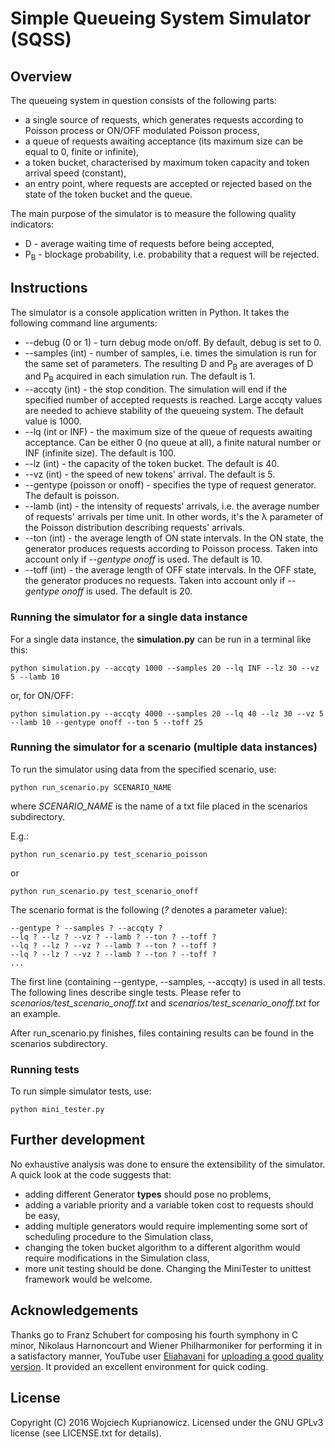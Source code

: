 # Simple Queueing System Simulator (SQSS)

## Overview

The queueing system in question consists of the following parts:
* a single source of requests, which generates requests according to Poisson process or ON/OFF modulated Poisson process,
* a queue of requests awaiting acceptance (its maximum size can be equal to 0, finite or infinite),
* a token bucket, characterised by maximum token capacity and token arrival speed (constant),
* an entry point, where requests are accepted or rejected based on the state of the token bucket and the queue.

The main purpose of the simulator is to measure the following quality indicators:
* D - average waiting time of requests before being accepted,
* P<sub>B</sub> - blockage probability, i.e. probability that a request will be rejected.


## Instructions

The simulator is a console application written in Python. It takes the following command line arguments:

* --debug (0 or 1) - turn debug mode on/off. By default, debug is set to 0.
* --samples (int) - number of samples, i.e. times the simulation is run for the same set of parameters. The resulting D and P<sub>B</sub> are averages of D and P<sub>B</sub> acquired in each simulation run. The default is 1.
* --accqty (int) - the stop condition. The simulation will end if the specified number of accepted requests is reached. Large accqty values are needed to achieve stability of the queueing system. The default value is 1000.
* --lq (int or INF) - the maximum size of the queue of requests awaiting acceptance. Can be either 0 (no queue at all), a finite natural number or INF (infinite size). The default is 100.
* --lz (int) - the capacity of the token bucket. The default is 40.
* --vz (int) - the speed of new tokens' arrival. The default is 5.
* --gentype (poisson or onoff) - specifies the type of request generator. The default is poisson.
* --lamb (int) - the intensity of requests' arrivals, i.e. the average number of requests' arrivals per time unit. In other words, it's the &lambda; parameter of the Poisson distribution describing requests' arrivals.
* --ton (int) - the average length of ON state intervals. In the ON state, the generator produces requests according to Poisson process. Taken into account only if *--gentype onoff* is used. The default is 10.
* --toff (int) - the average length of OFF state intervals. In the OFF state, the generator produces no requests. Taken into account only if *--gentype onoff* is used. The default is 20.


### Running the simulator for a single data instance

For a single data instance, the **simulation.py** can be run in a terminal like this:

`python simulation.py --accqty 1000 --samples 20 --lq INF --lz 30 --vz 5 --lamb 10`

or, for ON/OFF:

`python simulation.py --accqty 4000 --samples 20 --lq 40 --lz 30 --vz 5 --lamb 10 --gentype onoff --ton 5 --toff 25`


### Running the simulator for a scenario (multiple data instances)

To run the simulator using data from the specified scenario, use:

`python run_scenario.py SCENARIO_NAME`

where *SCENARIO_NAME* is the name of a txt file placed in the scenarios subdirectory.

E.g.:

`python run_scenario.py test_scenario_poisson`

or

`python run_scenario.py test_scenario_onoff`

The scenario format is the following (*?* denotes a parameter value):

```
--gentype ? --samples ? --accqty ?
--lq ? --lz ? --vz ? --lamb ? --ton ? --toff ?
--lq ? --lz ? --vz ? --lamb ? --ton ? --toff ?
--lq ? --lz ? --vz ? --lamb ? --ton ? --toff ?
...
```

The first line (containing --gentype, --samples, --accqty) is used in all tests. The following lines describe single tests. Please refer to *scenarios/test_scenario_onoff.txt* and *scenarios/test_scenario_onoff.txt* for an example.

After run_scenario.py finishes, files containing results can be found in the scenarios subdirectory.


### Running tests

To run simple simulator tests, use:

`python mini_tester.py`


## Further development

No exhaustive analysis was done to ensure the extensibility of the simulator. A quick look at the code suggests that:
* adding different Generator **types** should pose no problems,
* adding a variable priority and a variable token cost to requests should be easy,
* adding multiple generators would require implementing some sort of scheduling procedure to the Simulation class,
* changing the token bucket algorithm to a different algorithm would require modifications in the Simulation class,
* more unit testing should be done. Changing the MiniTester to unittest framework would be welcome.


## Acknowledgements

Thanks go to Franz Schubert for composing his fourth symphony in C minor, Nikolaus Harnoncourt and Wiener Philharmoniker for performing it in a satisfactory manner, YouTube user [Eliahavani](https://www.youtube.com/user/Eliahavani/) for [uploading a good quality version](https://www.youtube.com/watch?v=CnoI-sYtCOU). It provided an excellent environment for quick coding.

## License

Copyright (C) 2016 Wojciech Kuprianowicz. Licensed under the GNU GPLv3 license (see LICENSE.txt for details).
